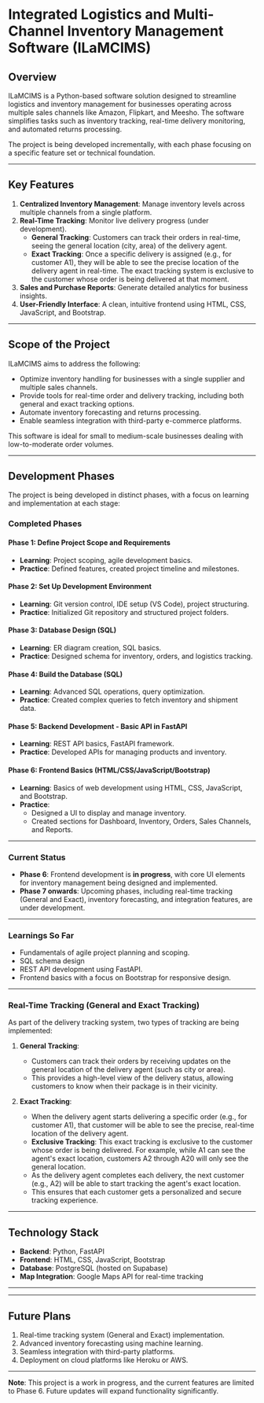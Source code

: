 # Integrated Logistics and Multi-Channel Inventory Management Software (ILaMCIMS)

## **Overview**
ILaMCIMS is a Python-based software solution designed to streamline logistics and inventory management for businesses operating across multiple sales channels like Amazon, Flipkart, and Meesho. The software simplifies tasks such as inventory tracking, real-time delivery monitoring, and automated returns processing.  

The project is being developed incrementally, with each phase focusing on a specific feature set or technical foundation.  

---

## **Key Features**  
1. **Centralized Inventory Management**: Manage inventory levels across multiple channels from a single platform.  
2. **Real-Time Tracking**: Monitor live delivery progress (under development).  
   - **General Tracking**: Customers can track their orders in real-time, seeing the general location (city, area) of the delivery agent.  
   - **Exact Tracking**: Once a specific delivery is assigned (e.g., for customer A1), they will be able to see the precise location of the delivery agent in real-time. The exact tracking system is exclusive to the customer whose order is being delivered at that moment.  
3. **Sales and Purchase Reports**: Generate detailed analytics for business insights.  
4. **User-Friendly Interface**: A clean, intuitive frontend using HTML, CSS, JavaScript, and Bootstrap.  

---

## **Scope of the Project**  
ILaMCIMS aims to address the following:  
- Optimize inventory handling for businesses with a single supplier and multiple sales channels.  
- Provide tools for real-time order and delivery tracking, including both general and exact tracking options.  
- Automate inventory forecasting and returns processing.  
- Enable seamless integration with third-party e-commerce platforms.  

This software is ideal for small to medium-scale businesses dealing with low-to-moderate order volumes.  

---

## **Development Phases**  
The project is being developed in distinct phases, with a focus on learning and implementation at each stage:  

### **Completed Phases**  
#### **Phase 1: Define Project Scope and Requirements**  
- **Learning**: Project scoping, agile development basics.  
- **Practice**: Defined features, created project timeline and milestones.  

#### **Phase 2: Set Up Development Environment**  
- **Learning**: Git version control, IDE setup (VS Code), project structuring.  
- **Practice**: Initialized Git repository and structured project folders.  

#### **Phase 3: Database Design (SQL)**  
- **Learning**: ER diagram creation, SQL basics.  
- **Practice**: Designed schema for inventory, orders, and logistics tracking.  

#### **Phase 4: Build the Database (SQL)**  
- **Learning**: Advanced SQL operations, query optimization.  
- **Practice**: Created complex queries to fetch inventory and shipment data.  

#### **Phase 5: Backend Development - Basic API in FastAPI**  
- **Learning**: REST API basics, FastAPI framework.  
- **Practice**: Developed APIs for managing products and inventory.  

#### **Phase 6: Frontend Basics (HTML/CSS/JavaScript/Bootstrap)**  
- **Learning**: Basics of web development using HTML, CSS, JavaScript, and Bootstrap.  
- **Practice**:  
  - Designed a UI to display and manage inventory.  
  - Created sections for Dashboard, Inventory, Orders, Sales Channels, and Reports.  

---

### **Current Status**  
- **Phase 6**: Frontend development is **in progress**, with core UI elements for inventory management being designed and implemented.  
- **Phase 7 onwards**: Upcoming phases, including real-time tracking (General and Exact), inventory forecasting, and integration features, are under development.  

---

### **Learnings So Far**  
- Fundamentals of agile project planning and scoping.  
- SQL schema design   
- REST API development using FastAPI.  
- Frontend basics with a focus on Bootstrap for responsive design.  

---

### **Real-Time Tracking (General and Exact Tracking)**  

As part of the delivery tracking system, two types of tracking are being implemented:  

1. **General Tracking**:  
   - Customers can track their orders by receiving updates on the general location of the delivery agent (such as city or area).  
   - This provides a high-level view of the delivery status, allowing customers to know when their package is in their vicinity.  

2. **Exact Tracking**:  
   - When the delivery agent starts delivering a specific order (e.g., for customer A1), that customer will be able to see the precise, real-time location of the delivery agent.  
   - **Exclusive Tracking**: This exact tracking is exclusive to the customer whose order is being delivered. For example, while A1 can see the agent's exact location, customers A2 through A20 will only see the general location.  
   - As the delivery agent completes each delivery, the next customer (e.g., A2) will be able to start tracking the agent's exact location.  
   - This ensures that each customer gets a personalized and secure tracking experience.  

---

## **Technology Stack**  
- **Backend**: Python, FastAPI  
- **Frontend**: HTML, CSS, JavaScript, Bootstrap  
- **Database**: PostgreSQL (hosted on Supabase)  
- **Map Integration**: Google Maps API for real-time tracking  

---


---

## **Future Plans**  
1. Real-time tracking system (General and Exact) implementation.  
2. Advanced inventory forecasting using machine learning.  
3. Seamless integration with third-party platforms.  
4. Deployment on cloud platforms like Heroku or AWS.  

---


**Note**: This project is a work in progress, and the current features are limited to Phase 6. Future updates will expand functionality significantly.
